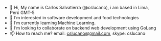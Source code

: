 - 👋 Hi, My name is Carlos Salvatierra (@cslucano), i am based in Lima, Perú GMT-5 
- 👀 I’m interested in software development and food technologies
- 🌱 I’m currently learning Machine Learning.
- 💞️ I’m looking to collaborate on backend web development using GoLang
- 📫 How to reach me? email: cslucano@gmail.com, skype: cslucano

<!---
cslucano/cslucano is a ✨ special ✨ repository because its `README.md` (this file) appears on your GitHub profile.
You can click the Preview link to take a look at your changes.
--->
